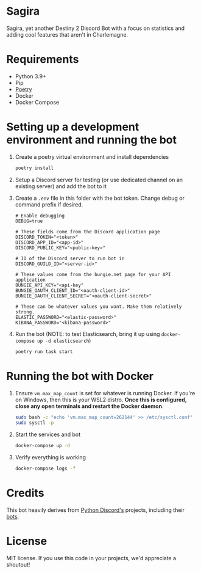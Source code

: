 # Sagira
Sagira, yet another Destiny 2 Discord Bot with a focus on statistics and adding cool features that aren't in Charlemagne.

# Requirements
- Python 3.9+
- Pip
- [Poetry](https://python-poetry.org/docs/#installation)
- Docker
- Docker Compose

# Setting up a development environment and running the bot
1. Create a poetry virtual environment and install dependencies
   ```bash
   poetry install
   ```
1. Setup a Discord server for testing (or use dedicated channel on an existing server) and add the bot to it
1. Create a `.env` file in this folder with the bot token. Change debug or command prefix if desired.
    ```
    # Enable debugging
    DEBUG=true

    # These fields come from the Discord application page
    DISCORD_TOKEN="<token>"
    DISCORD_APP_ID="<app-id>"
    DISCORD_PUBLIC_KEY="<public-key>"

    # ID of the Discord server to run bot in
    DISCORD_GUILD_ID="<server-id>"

    # These values come from the bungie.net page for your API application
    BUNGIE_API_KEY="<api-key"
    BUNGIE_OAUTH_CLIENT_ID="<oauth-client-id>"
    BUNGIE_OAUTH_CLIENT_SECRET="<oauth-client-secret>"

    # These can be whatever values you want. Make them relatively strong.
    ELASTIC_PASSWORD="<elastic-password>"
    KIBANA_PASSWORD="<kibana-password>"
    ```

1. Run the bot (NOTE: to test Elasticsearch, bring it up using `docker-compose up -d elasticsearch`)
    ```bash
    poetry run task start
    ```


# Running the bot with Docker
1. Ensure `vm.max_map_count` is set for whatever is running Docker. If you're on Windows, then this is your WSL2 distro. **Once this is configured, close any open terminals and restart the Docker daemon**.
    ```bash
    sudo bash -c "echo 'vm.max_map_count=262144' >> /etc/sysctl.conf"
    sudo sysctl -p
    ```
1. Start the services and bot
    ```bash
    docker-compose up -d
    ```
1. Verify everything is working
    ```bash
    docker-compose logs -f
    ```

# Credits
This bot heavily derives from [Python Discord's](https://github.com/python-discord) projects, including their [bots](https://github.com/python-discord/bot).

# License
MIT license. If you use this code in your projects, we'd appreciate a shoutout!
